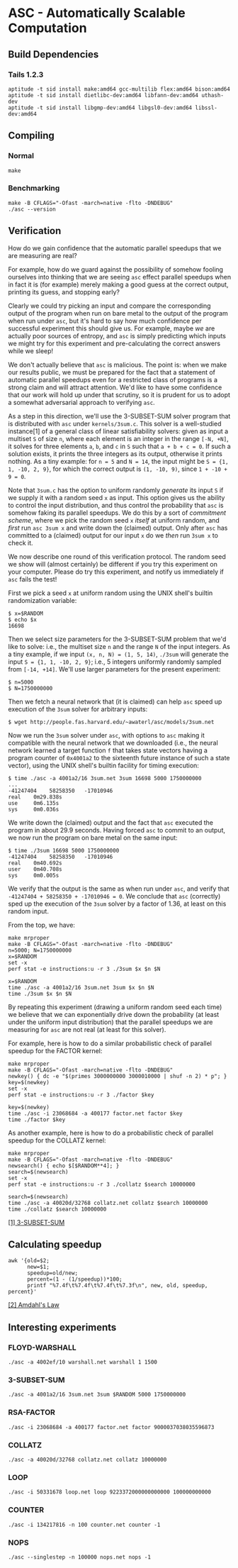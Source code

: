 # ASC - Automatically Scalable Computation

## Build Dependencies

### Tails 1.2.3

    aptitude -t sid install make:amd64 gcc-multilib flex:amd64 bison:amd64
    aptitude -t sid install dietlibc-dev:amd64 libfann-dev:amd64 uthash-dev
    aptitude -t sid install libgmp-dev:amd64 libgsl0-dev:amd64 libssl-dev:amd64 

## Compiling

### Normal

    make

### Benchmarking

    make -B CFLAGS="-Ofast -march=native -flto -DNDEBUG"
    ./asc --version

## Verification

How do we gain confidence that the automatic parallel speedups that we are
measuring are real?

For example, how do we guard against the possibility of somehow fooling
ourselves into thinking that we are seeing `asc` effect parallel speedups when
in fact it is (for example) merely making a good guess at the correct output,
printing its guess, and stopping early?

Clearly we could try picking an input and compare the corresponding output
of the program when run on bare metal to the output of the program when run
under `asc`, but it's hard to say how much confidence per successful experiment
this should give us.  For example, maybe *we* are actually poor sources of
entropy, and `asc` is simply predicting which inputs we might try for this
experiment and pre-calculating the correct answers while we sleep!

We don't actually believe that `asc` is malicious.  The point is: when
we make our results public, we must be prepared for the fact that a statement
of automatic parallel speedups even for a restricted class of programs is a
strong claim and will attract attention.  We'd like to have some confidence
that our work will hold up under that scrutiny, so it is prudent for us to adopt
a somewhat adversarial approach to verifying `asc`.

As a step in this direction, we'll use the 3-SUBSET-SUM solver program that is
distributed with `asc` under `kernels/3sum.c`.  This solver is a well-studied
instance[1] of a general class of linear satisfiability solvers: given as
input a multiset `S` of size `n`, where each element is an integer in the
range `[-N, +N]`, it solves for three elements `a`, `b`, and `c` in `S` such
that `a + b + c = 0`.  If such a solution exists, it prints the three integers
as its output, otherwise it prints nothing.  As a tiny example: for `n = 5` and
`N = 14`, the input might be `S = {1, 1, -10, 2, 9}`, for which the correct
output is `(1, -10, 9)`, since `1 + -10 + 9 = 0`.

Note that `3sum.c` has the option to uniform randomly *generate* its input `S`
if we supply it with a random seed `x` as input.
This option gives us the ability to control the input distribution, and thus
control the probability that `asc` is somehow faking its parallel speedups.
We do this by a sort of *commitment scheme*, where we pick the random seed
`x` *itself* at uniform random, and *first* run `asc 3sum x` and write
down the (claimed) output. Only after `asc` has committed to a (claimed) output
for our input `x` do we *then* run `3sum x` to check it.

We now describe one round of this verification protocol.  The random seed
we show will (almost certainly) be different if you try this experiment on
your computer.  Please do try this experiment, and notify us immediately
if `asc` fails the test!

First we pick a seed `x` at uniform random using the UNIX
shell's builtin randomization variable:

    $ x=$RANDOM
    $ echo $x
    16698

Then we select size parameters for the 3-SUBSET-SUM problem that we'd like
to solve: i.e., the multiset size `n` and the range `N` of the input integers.
As a tiny example, if we input `(x, n, N) = (1, 5, 14)`, `./3sum` will
generate the input `S = {1, 1, -10, 2, 9}`; i.e., 5 integers uniformly randomly
sampled from `[-14, +14]`.  We'll use larger parameters for the present
experiment:

    $ n=5000
    $ N=1750000000

Then we fetch a neural network that (it is claimed) can help `asc` speed up
execution of the `3sum` solver for arbitrary inputs:

    $ wget http://people.fas.harvard.edu/~awaterl/asc/models/3sum.net

Now we run the `3sum` solver under `asc`, with options to `asc` making it
compatible with the neural network that we downloaded (i.e., the neural network
learned a target function `f` that takes state vectors having a program counter
of `0x4001a2` to the sixteenth future instance of such a state vector), using
the UNIX shell's builtin facility for timing execution:

    $ time ./asc -a 4001a2/16 3sum.net 3sum 16698 5000 1750000000
    ...
    -41247404	 58258350	-17010946
    real    0m29.838s
    use     0m6.135s
    sys     0m0.036s

We write down the (claimed) output and the fact that `asc` executed the program
in about 29.9 seconds. Having forced `asc` to commit to an output, we now run
the program on bare metal on the same input:

    $ time ./3sum 16698 5000 1750000000
    -41247404	 58258350	-17010946
    real    0m40.692s
    user    0m40.708s
    sys	    0m0.005s

We verify that the output is the same as when run under `asc`, and verify that
`-41247404 + 58258350 + -17010946 = 0`.  We conclude that `asc` (correctly)
sped up the execution of the `3sum` solver by a factor of 1.36, at least on
this random input.

From the top, we have:

    make mrproper
    make -B CFLAGS="-Ofast -march=native -flto -DNDEBUG"
    n=5000; N=1750000000
    x=$RANDOM
    set -x
    perf stat -e instructions:u -r 3 ./3sum $x $n $N

    x=$RANDOM
    time ./asc -a 4001a2/16 3sum.net 3sum $x $n $N
    time ./3sum $x $n $N

By repeating this experiment (drawing a uniform random seed each time) we
believe that we can exponentially drive down the probability (at least under the
uniform input distribution) that the parallel speedups we are measuring for
`asc` are not real (at least for this solver).

For example, here is how to do a similar probabilistic check of parallel
speedup for the FACTOR kernel:

    make mrproper
    make -B CFLAGS="-Ofast -march=native -flto -DNDEBUG"
    newkey() { dc -e "$(primes 3000000000 3000010000 | shuf -n 2) * p"; }
    key=$(newkey)
    set -x
    perf stat -e instructions:u -r 3 ./factor $key

    key=$(newkey)
    time ./asc -i 23068684 -a 400177 factor.net factor $key
    time ./factor $key

As another example, here is how to do a probabilistic check of parallel
speedup for the COLLATZ kernel:

    make mrproper
    make -B CFLAGS="-Ofast -march=native -flto -DNDEBUG"
    newsearch() { echo $[$RANDOM**4]; }
    search=$(newsearch)
    set -x
    perf stat -e instructions:u -r 3 ./collatz $search 10000000

    search=$(newsearch)
    time ./asc -a 40020d/32768 collatz.net collatz $search 10000000
    time ./collatz $search 10000000

[[1] 3-SUBSET-SUM](https://en.wikipedia.org/wiki/3SUM)

## Calculating speedup

    awk '{old=$2;
          new=$1;
          speedup=old/new;
          percent=(1 - (1/speedup))*100;
          printf "%7.4f\t%7.4f\t%7.4f\t%7.3f\n", new, old, speedup, percent}'

[[2] Amdahl's Law](https://en.wikipedia.org/wiki/Amdahl%27s_law)

## Interesting experiments

### FLOYD-WARSHALL

    ./asc -a 4002ef/10 warshall.net warshall 1 1500

### 3-SUBSET-SUM

    ./asc -a 4001a2/16 3sum.net 3sum $RANDOM 5000 1750000000

### RSA-FACTOR

    ./asc -i 23068684 -a 400177 factor.net factor 9000037038035596873

### COLLATZ

    ./asc -a 40020d/32768 collatz.net collatz 10000000

### LOOP

    ./asc -i 50331678 loop.net loop 9223372000000000000 100000000000

### COUNTER

    ./asc -i 134217816 -n 100 counter.net counter -1

### NOPS

    ./asc --singlestep -n 100000 nops.net nops -1

